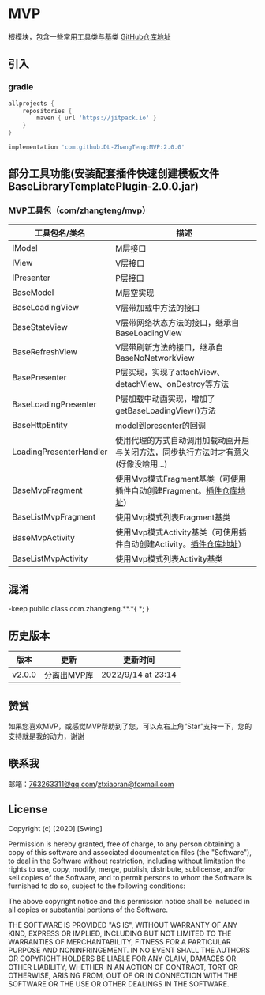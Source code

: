 
# MVP
根模块，包含一些常用工具类与基类
[GitHub仓库地址](https://github.com/DL-ZhangTeng/MVP)
## 引入
### gradle
```groovy
allprojects {
    repositories {
        maven { url 'https://jitpack.io' }
    }
}

implementation 'com.github.DL-ZhangTeng:MVP:2.0.0'
```

## 部分工具功能(安装配套插件快速创建模板文件BaseLibraryTemplatePlugin-2.0.0.jar)

### MVP工具包（com/zhangteng/mvp）

| 工具包名/类名                 | 描述                                                                                                       |
|-------------------------|----------------------------------------------------------------------------------------------------------|
| IModel                  | M层接口                                                                                                     |
| IView                   | V层接口                                                                                                     |
| IPresenter              | P层接口                                                                                                     |
| BaseModel               | M层空实现                                                                                                    |
| BaseLoadingView         | V层带加载中方法的接口                                                                                              |
| BaseStateView           | V层带网络状态方法的接口，继承自BaseLoadingView                                                                          |
| BaseRefreshView         | V层带刷新方法的接口，继承自BaseNoNetworkView                                                                          |
| BasePresenter           | P层实现，实现了attachView、detachView、onDestroy等方法                                                               |
| BaseLoadingPresenter    | P层加载中动画实现，增加了getBaseLoadingView()方法                                                                      |
| BaseHttpEntity          | model到presenter的回调                                                                                       |
| LoadingPresenterHandler | 使用代理的方式自动调用加载动画开启与关闭方法，同步执行方法时才有意义(好像没啥用...)                                                             |
| BaseMvpFragment         | 使用Mvp模式Fragment基类（可使用插件自动创建Fragment。[插件仓库地址](https://github.com/DL-ZhangTeng/BaseLibraryTemplatePlugin)） |
| BaseListMvpFragment     | 使用Mvp模式列表Fragment基类                                                                                      |
| BaseMvpActivity         | 使用Mvp模式Activity基类（可使用插件自动创建Activity。[插件仓库地址](https://github.com/DL-ZhangTeng/BaseLibraryTemplatePlugin)） |
| BaseListMvpActivity     | 使用Mvp模式列表Activity基类                                                                                      |

## 混淆
-keep public class com.zhangteng.**.*{ *; }
## 历史版本

| 版本     | 更新      | 更新时间               |
|--------|---------|--------------------|
| v2.0.0 | 分离出MVP库 | 2022/9/14 at 23:14 |

## 赞赏
如果您喜欢MVP，或感觉MVP帮助到了您，可以点右上角“Star”支持一下，您的支持就是我的动力，谢谢

## 联系我
邮箱：763263311@qq.com/ztxiaoran@foxmail.com

## License
Copyright (c) [2020] [Swing]

Permission is hereby granted, free of charge, to any person obtaining a copy
of this software and associated documentation files (the "Software"), to deal
in the Software without restriction, including without limitation the rights
to use, copy, modify, merge, publish, distribute, sublicense, and/or sell
copies of the Software, and to permit persons to whom the Software is
furnished to do so, subject to the following conditions:

The above copyright notice and this permission notice shall be included in all
copies or substantial portions of the Software.

THE SOFTWARE IS PROVIDED "AS IS", WITHOUT WARRANTY OF ANY KIND, EXPRESS OR
IMPLIED, INCLUDING BUT NOT LIMITED TO THE WARRANTIES OF MERCHANTABILITY,
FITNESS FOR A PARTICULAR PURPOSE AND NONINFRINGEMENT. IN NO EVENT SHALL THE
AUTHORS OR COPYRIGHT HOLDERS BE LIABLE FOR ANY CLAIM, DAMAGES OR OTHER
LIABILITY, WHETHER IN AN ACTION OF CONTRACT, TORT OR OTHERWISE, ARISING FROM,
OUT OF OR IN CONNECTION WITH THE SOFTWARE OR THE USE OR OTHER DEALINGS IN THE
SOFTWARE.
